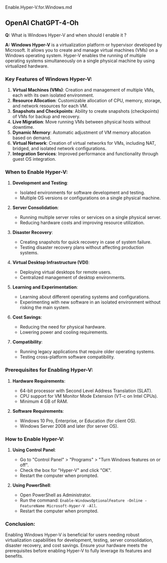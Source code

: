 Enable.Hyper-V.for.Windows.md

## OpenAI ChatGPT-4-Oh

**Q:** What is Windows Hyper-V and when should I enable it ?

**A:** **Windows Hyper-V** is a virtualization platform or hypervisor developed by Microsoft. It allows you to create and manage virtual machines (VMs) on a Windows operating system. Hyper-V enables the running of multiple operating systems simultaneously on a single physical machine by using virtualized hardware.

### Key Features of Windows Hyper-V:
1. **Virtual Machines (VMs)**: Creation and management of multiple VMs, each with its own isolated environment.
2. **Resource Allocation**: Customizable allocation of CPU, memory, storage, and network resources for each VM.
3. **Snapshots and Checkpoints**: Ability to create snapshots (checkpoints) of VMs for backup and recovery.
4. **Live Migration**: Move running VMs between physical hosts without downtime.
5. **Dynamic Memory**: Automatic adjustment of VM memory allocation based on demand.
6. **Virtual Network**: Creation of virtual networks for VMs, including NAT, bridged, and isolated network configurations.
7. **Integration Services**: Improved performance and functionality through guest OS integration.

### When to Enable Hyper-V:
1. **Development and Testing**:
   - Isolated environments for software development and testing.
   - Multiple OS versions or configurations on a single physical machine.

2. **Server Consolidation**:
   - Running multiple server roles or services on a single physical server.
   - Reducing hardware costs and improving resource utilization.

3. **Disaster Recovery**:
   - Creating snapshots for quick recovery in case of system failure.
   - Testing disaster recovery plans without affecting production systems.

4. **Virtual Desktop Infrastructure (VDI)**:
   - Deploying virtual desktops for remote users.
   - Centralized management of desktop environments.

5. **Learning and Experimentation**:
   - Learning about different operating systems and configurations.
   - Experimenting with new software in an isolated environment without risking the main system.

6. **Cost Savings**:
   - Reducing the need for physical hardware.
   - Lowering power and cooling requirements.

7. **Compatibility**:
   - Running legacy applications that require older operating systems.
   - Testing cross-platform software compatibility.

### Prerequisites for Enabling Hyper-V:
1. **Hardware Requirements**:
   - 64-bit processor with Second Level Address Translation (SLAT).
   - CPU support for VM Monitor Mode Extension (VT-c on Intel CPUs).
   - Minimum 4 GB of RAM.

2. **Software Requirements**:
   - Windows 10 Pro, Enterprise, or Education (for client OS).
   - Windows Server 2008 and later (for server OS).

### How to Enable Hyper-V:
1. **Using Control Panel**:
   - Go to "Control Panel" > "Programs" > "Turn Windows features on or off".
   - Check the box for "Hyper-V" and click "OK".
   - Restart the computer when prompted.

2. **Using PowerShell**:
   - Open PowerShell as Administrator.
   - Run the command: `Enable-WindowsOptionalFeature -Online -FeatureName Microsoft-Hyper-V -All`.
   - Restart the computer when prompted.

### Conclusion:
Enabling Windows Hyper-V is beneficial for users needing robust virtualization capabilities for development, testing, server consolidation, disaster recovery, and cost savings. Ensure your hardware meets the prerequisites before enabling Hyper-V to fully leverage its features and benefits.
